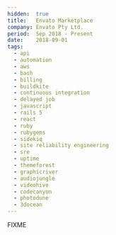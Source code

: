 ```yaml
---
hidden:  true
title:   Envato Marketplace
company: Envato Pty Ltd.
period:  Sep 2018 - Present
date:    2018-09-01
tags:
  - api
  - automation
  - aws
  - bash
  - billing
  - buildkite
  - continuous integration
  - delayed job
  - javascript
  - rails 5
  - react
  - ruby
  - rubygems
  - sidekiq
  - site reliability engineering
  - sre
  - uptime
  - themeforest
  - graphicriver
  - audiojungle
  - videohive
  - codecanyon
  - photodune
  - 3docean
---
```


FIXME

<!--
**Biggest Challenge:**

**Biggest Triumph:** Using gh-ost to add indexes to 40 million row tables.
-->
